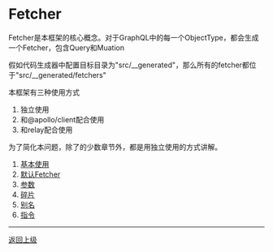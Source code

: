 # Fetcher

Fetcher是本框架的核心概念。对于GraphQL中的每一个ObjectType，都会生成一个Fetcher，包含Query和Muation

假如代码生成器中配置目标目录为"src/__generated"，那么所有的fetcher都位于"src/__generated/fetchers"

本框架有三种使用方式
1. 独立使用
2. 和@apollo/client配合使用
3. 和relay配合使用

为了简化本问题，除了的少数章节外，都是用独立使用的方式讲解。

1. [基本使用](./basic_zh_CN.md)
2. [默认Fetcher](./default-fetcher_zh_CN.md)
3. [参数](./variables_zh_CN.md)
4. [碎片](./fragment_zh_CN.md)
5. [别名](./alias_zh_CN.md)
6. [指令](./directive_zh_CN.md)

----------------------
[返回上级](../README_zh_CN.md)